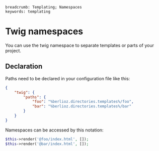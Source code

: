 ```index
breadcrumb: Templating; Namespaces
keywords: templating
```

# Twig namespaces

You can use the twig namespace to separate templates or parts of your project.

## Declaration

Paths need to be declared in your configuration file like this:

```json
{
    "twig": {
        "paths": {
            "foo": "%berlioz.directories.templates%/foo",
            "bar": "%berlioz.directories.templates%/bar"
        }
    }
}
```

Namespaces can be accessed by this notation:

```php
$this->render('@foo/index.html', []);
$this->render('@bar/index.html', []);
```
